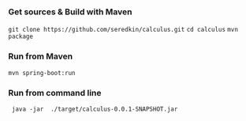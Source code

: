 ### Get sources & Build with Maven
``` git clone https://github.com/seredkin/calculus.git ```
``` cd calculus ```
``` mvn package ```

### Run from Maven

``` mvn spring-boot:run ```

### Run from command line

``` java -jar  ./target/calculus-0.0.1-SNAPSHOT.jar```
